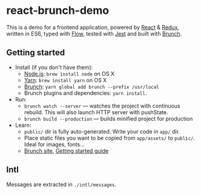 # react-brunch-demo

This is a demo for a frontend application, powered by [React](http://facebook.github.io/react) & [Redux](http://redux.js.org), written in ES6, typed with [Flow](https://flowtype.org), tested with [Jest](http://facebook.github.io/jest) and built with [Brunch](http://brunch.io).

## Getting started
* Install (if you don't have them):
    * [Node.js](http://nodejs.org): `brew install node` on OS X
    * [Yarn](https://yarnpkg.com): `brew install yarn` on OS X
    * [Brunch](http://brunch.io): `yarn global add brunch --prefix /usr/local`
    * Brunch plugins and dependencies: `yarn install`.
* Run:
    * `brunch watch --server` — watches the project with continuous rebuild. This will also launch HTTP server with pushState.
    * `brunch build --production` — builds minified project for production
* Learn:
    * `public/` dir is fully auto-generated. Write your code in `app/` dir.
    * Place static files you want to be copied from `app/assets/` to `public/`. Ideal for images, fonts...
    * [Brunch site](http://brunch.io), [Getting started guide](https://github.com/brunch/brunch-guide#readme)

## Intl

Messages are extracted in `./intl/messages`.
